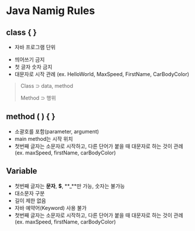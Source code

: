 # Java Namig Rules



## class { }

+ 자바 프로그램 단위

- 띄어쓰기 금지
- 첫 글자 숫자 금지
- 대문자로 시작 관례
    (ex. HelloWorld, MaxSpeed, FirstName, CarBodyColor)



> Class ⊃ data, method
>
>  Method ⊃ 행위

 

## method ( ) { }

- 소괄호를 포함(parameter, argument)
- main method는 시작 위치
- 첫번째 글자는 소문자로 시작하고, 다른 단어가 붙을 때 대문자로 하는 것이 관례
   (ex. maxSpeed, firstName, carBodyColor)

 

## Variable

- 첫번째 글자는 **문자**, **$**, **_**만 가능, 숫자는 불가능
- 대소문자 구분
- 길이 제한 없음
- 자바 예약어(Keyword) 사용 불가
- 첫번째 글자는 소문자로 시작하고, 다른 단어가 붙을 때 대문자로 하는 것이 관례
    (ex. maxSpeed, firstName, carBodyColor)